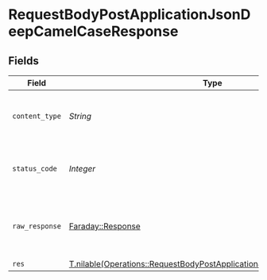 # RequestBodyPostApplicationJsonDeepCamelCaseResponse


## Fields

| Field                                                                                                                                              | Type                                                                                                                                               | Required                                                                                                                                           | Description                                                                                                                                        |
| -------------------------------------------------------------------------------------------------------------------------------------------------- | -------------------------------------------------------------------------------------------------------------------------------------------------- | -------------------------------------------------------------------------------------------------------------------------------------------------- | -------------------------------------------------------------------------------------------------------------------------------------------------- |
| `content_type`                                                                                                                                     | *String*                                                                                                                                           | :heavy_check_mark:                                                                                                                                 | HTTP response content type for this operation                                                                                                      |
| `status_code`                                                                                                                                      | *Integer*                                                                                                                                          | :heavy_check_mark:                                                                                                                                 | HTTP response status code for this operation                                                                                                       |
| `raw_response`                                                                                                                                     | [Faraday::Response](https://www.rubydoc.info/gems/faraday/Faraday/Response)                                                                        | :heavy_minus_sign:                                                                                                                                 | Raw HTTP response; suitable for custom response parsing                                                                                            |
| `res`                                                                                                                                              | [T.nilable(Operations::RequestBodyPostApplicationJsonDeepCamelCaseRes)](../../models/operations/requestbodypostapplicationjsondeepcamelcaseres.md) | :heavy_minus_sign:                                                                                                                                 | OK                                                                                                                                                 |